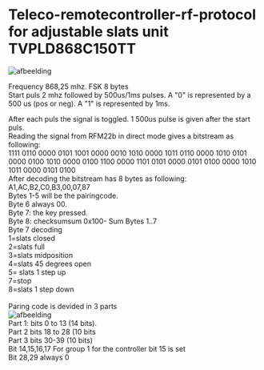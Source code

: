 # Teleco-remotecontroller-rf-protocol for adjustable slats unit TVPLD868C150TT 
![afbeelding](https://github.com/user-attachments/assets/73f1b692-a53e-4310-b1d7-6d52b4c2b608)

Frequency 868,25 mhz.  FSK 8 bytes <br/>
Start puls 2 mhz followed by 500us/1ms pulses. A "0" is represented by a 500 us (pos or neg). A "1" is represented by 1ms. 

After each puls the signal is toggled. 1 500us pulse is given after the start puls. <br/>
Reading the signal from RFM22b in direct mode gives a bitstream as following:<br/>
1111 0110 0000 0101 1001 0000 0010 1010 0000 1011 0110 0000 1010 0101 0000 0100 1010 0000 0100 1100 0000 1101 0101 0000 
0101 0100 0000 1010 1011 0000 0101 0100<br/>
After decoding the bitstream has 8 bytes as following: A1,AC,B2,C0,B3,00,07,87<br/>
Bytes 1-5 will be the pairingcode.<br/>
Byte 6 always 00. <br/>
Byte 7: the key pressed. <br/>
Byte 8: checksumsum 0x100- Sum Bytes 1..7<br/>
Byte 7 decoding<br/>
1=slats closed<br/>
2=slats full <br/>
3=slats midposition<br/>
4=slats 45 degrees open<br/>
5= slats 1 step up<br/>
7=stop<br/>
8=slats 1 step down<br/>               
Paring code is devided in 3 parts<br/>
![afbeelding](https://github.com/user-attachments/assets/3c9eb5e5-f904-45ff-99ac-6c3ab7eac949)<br/>
Part 1: bits 0 to 13 (14 bits). <br/>
Part 2 bits 18 to 28 (10 bits<br/>
Part 3 bits 30-39 (10 bits)<br/>
Bit 14,15,16,17 For group 1 for the controller bit 15 is set<br/>
Bit 28,29 always 0<br/>
